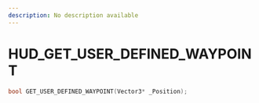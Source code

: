 ```yaml
---
description: No description available 
---
```


# HUD\_GET_USER_DEFINED_WAYPOINT

```cpp
bool GET_USER_DEFINED_WAYPOINT(Vector3* _Position);
```